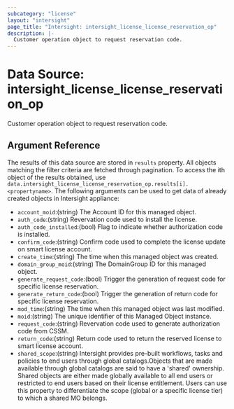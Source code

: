 ```yaml
---
subcategory: "license"
layout: "intersight"
page_title: "Intersight: intersight_license_license_reservation_op"
description: |-
  Customer operation object to request reservation code.
---
```


# Data Source: intersight_license_license_reservation_op
Customer operation object to request reservation code.
## Argument Reference
The results of this data source are stored in `results` property.
All objects matching the filter criteria are fetched through pagination.
To access the ith object of the results obtained, use `data.intersight_license_license_reservation_op.results[i].<propertyname>`.
The following arguments can be used to get data of already created objects in Intersight appliance:
* `account_moid`:(string) The Account ID for this managed object. 
* `auth_code`:(string) Revervation code used to install the license. 
* `auth_code_installed`:(bool) Flag to indicate whether authorization code is installed. 
* `confirm_code`:(string) Confirm code used to complete the license update on smart license account. 
* `create_time`:(string) The time when this managed object was created. 
* `domain_group_moid`:(string) The DomainGroup ID for this managed object. 
* `generate_request_code`:(bool) Trigger the generation of request code for specific license reservation. 
* `generate_return_code`:(bool) Trigger the generation of return code for specific license reservation. 
* `mod_time`:(string) The time when this managed object was last modified. 
* `moid`:(string) The unique identifier of this Managed Object instance. 
* `request_code`:(string) Revervation code used to generate authorization code from CSSM. 
* `return_code`:(string) Return code used to return the reserved license to smart license account. 
* `shared_scope`:(string) Intersight provides pre-built workflows, tasks and policies to end users through global catalogs.Objects that are made available through global catalogs are said to have a 'shared' ownership. Shared objects are either made globally available to all end users or restricted to end users based on their license entitlement. Users can use this property to differentiate the scope (global or a specific license tier) to which a shared MO belongs. 
 